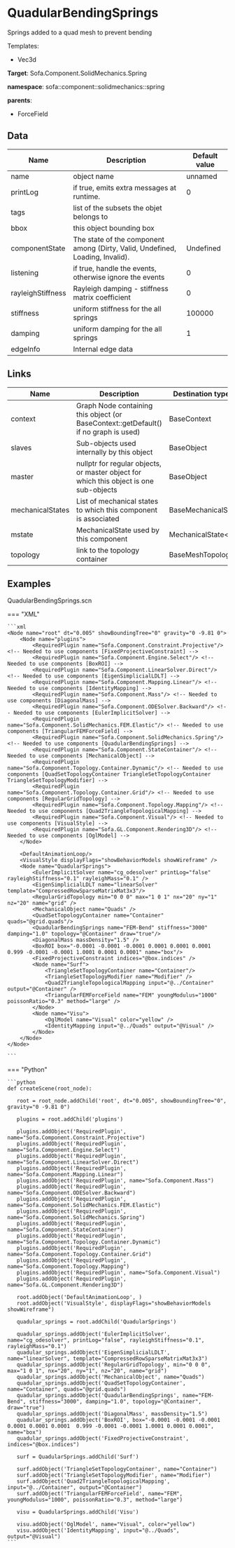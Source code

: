 # QuadularBendingSprings

Springs added to a quad mesh to prevent bending


Templates:

- Vec3d

__Target__: Sofa.Component.SolidMechanics.Spring

__namespace__: sofa::component::solidmechanics::spring

__parents__:

- ForceField

## Data

<table>
    <thead>
        <tr>
            <th>Name</th>
            <th>Description</th>
            <th>Default value</th>
        </tr>
    </thead>
    <tbody>
	<tr>
		<td>name</td>
		<td>
object name
		</td>
		<td>unnamed</td>
	</tr>
	<tr>
		<td>printLog</td>
		<td>
if true, emits extra messages at runtime.
		</td>
		<td>0</td>
	</tr>
	<tr>
		<td>tags</td>
		<td>
list of the subsets the objet belongs to
		</td>
		<td></td>
	</tr>
	<tr>
		<td>bbox</td>
		<td>
this object bounding box
		</td>
		<td></td>
	</tr>
	<tr>
		<td>componentState</td>
		<td>
The state of the component among (Dirty, Valid, Undefined, Loading, Invalid).
		</td>
		<td>Undefined</td>
	</tr>
	<tr>
		<td>listening</td>
		<td>
if true, handle the events, otherwise ignore the events
		</td>
		<td>0</td>
	</tr>
	<tr>
		<td>rayleighStiffness</td>
		<td>
Rayleigh damping - stiffness matrix coefficient
		</td>
		<td>0</td>
	</tr>
	<tr>
		<td>stiffness</td>
		<td>
uniform stiffness for the all springs
		</td>
		<td>100000</td>
	</tr>
	<tr>
		<td>damping</td>
		<td>
uniform damping for the all springs
		</td>
		<td>1</td>
	</tr>
	<tr>
		<td>edgeInfo</td>
		<td>
Internal edge data
		</td>
		<td></td>
	</tr>

</tbody>
</table>

## Links


| Name | Description | Destination type name |
| ---- | ----------- | --------------------- |
|context|Graph Node containing this object (or BaseContext::getDefault() if no graph is used)|BaseContext|
|slaves|Sub-objects used internally by this object|BaseObject|
|master|nullptr for regular objects, or master object for which this object is one sub-objects|BaseObject|
|mechanicalStates|List of mechanical states to which this component is associated|BaseMechanicalState|
|mstate|MechanicalState used by this component|MechanicalState&lt;Vec3d&gt;|
|topology|link to the topology container|BaseMeshTopology|

## Examples 

QuadularBendingSprings.scn

=== "XML"

    ```xml
    <Node name="root" dt="0.005" showBoundingTree="0" gravity="0 -9.81 0">
        <Node name="plugins">
            <RequiredPlugin name="Sofa.Component.Constraint.Projective"/> <!-- Needed to use components [FixedProjectiveConstraint] -->
            <RequiredPlugin name="Sofa.Component.Engine.Select"/> <!-- Needed to use components [BoxROI] -->
            <RequiredPlugin name="Sofa.Component.LinearSolver.Direct"/> <!-- Needed to use components [EigenSimplicialLDLT] -->
            <RequiredPlugin name="Sofa.Component.Mapping.Linear"/> <!-- Needed to use components [IdentityMapping] -->
            <RequiredPlugin name="Sofa.Component.Mass"/> <!-- Needed to use components [DiagonalMass] -->
            <RequiredPlugin name="Sofa.Component.ODESolver.Backward"/> <!-- Needed to use components [EulerImplicitSolver] -->
            <RequiredPlugin name="Sofa.Component.SolidMechanics.FEM.Elastic"/> <!-- Needed to use components [TriangularFEMForceField] -->
            <RequiredPlugin name="Sofa.Component.SolidMechanics.Spring"/> <!-- Needed to use components [QuadularBendingSprings] -->
            <RequiredPlugin name="Sofa.Component.StateContainer"/> <!-- Needed to use components [MechanicalObject] -->
            <RequiredPlugin name="Sofa.Component.Topology.Container.Dynamic"/> <!-- Needed to use components [QuadSetTopologyContainer TriangleSetTopologyContainer TriangleSetTopologyModifier] -->
            <RequiredPlugin name="Sofa.Component.Topology.Container.Grid"/> <!-- Needed to use components [RegularGridTopology] -->
            <RequiredPlugin name="Sofa.Component.Topology.Mapping"/> <!-- Needed to use components [Quad2TriangleTopologicalMapping] -->
            <RequiredPlugin name="Sofa.Component.Visual"/> <!-- Needed to use components [VisualStyle] -->
            <RequiredPlugin name="Sofa.GL.Component.Rendering3D"/> <!-- Needed to use components [OglModel] -->
        </Node>
    
        <DefaultAnimationLoop/>
        <VisualStyle displayFlags="showBehaviorModels showWireframe" />
        <Node name="QuadularSprings">
            <EulerImplicitSolver name="cg_odesolver" printLog="false"  rayleighStiffness="0.1" rayleighMass="0.1" />
            <EigenSimplicialLDLT name="linearSolver" template="CompressedRowSparseMatrixMat3x3"/>
            <RegularGridTopology min="0 0 0" max="1 0 1" nx="20" ny="1" nz="20" name="grid" />
            <MechanicalObject name="Quads" />
            <QuadSetTopologyContainer name="Container" quads="@grid.quads"/>
            <QuadularBendingSprings name="FEM-Bend" stiffness="3000" damping="1.0" topology="@Container" draw="true"/>
            <DiagonalMass massDensity="1.5" />
            <BoxROI box="-0.0001 -0.0001 -0.0001 0.0001 0.0001 0.0001  0.999 -0.0001 -0.0001 1.0001 0.0001 0.0001" name="box"/>
            <FixedProjectiveConstraint indices="@box.indices" />
            <Node name="Surf">
                <TriangleSetTopologyContainer name="Container"/>
                <TriangleSetTopologyModifier name="Modifier" />
                <Quad2TriangleTopologicalMapping input="@../Container" output="@Container" />
                <TriangularFEMForceField name="FEM" youngModulus="1000" poissonRatio="0.3" method="large" />
            </Node>
            <Node name="Visu">
                <OglModel name="Visual" color="yellow" />
                <IdentityMapping input="@../Quads" output="@Visual" />
            </Node>
        </Node>
    </Node>

    ```

=== "Python"

    ```python
    def createScene(root_node):

       root = root_node.addChild('root', dt="0.005", showBoundingTree="0", gravity="0 -9.81 0")

       plugins = root.addChild('plugins')

       plugins.addObject('RequiredPlugin', name="Sofa.Component.Constraint.Projective")
       plugins.addObject('RequiredPlugin', name="Sofa.Component.Engine.Select")
       plugins.addObject('RequiredPlugin', name="Sofa.Component.LinearSolver.Direct")
       plugins.addObject('RequiredPlugin', name="Sofa.Component.Mapping.Linear")
       plugins.addObject('RequiredPlugin', name="Sofa.Component.Mass")
       plugins.addObject('RequiredPlugin', name="Sofa.Component.ODESolver.Backward")
       plugins.addObject('RequiredPlugin', name="Sofa.Component.SolidMechanics.FEM.Elastic")
       plugins.addObject('RequiredPlugin', name="Sofa.Component.SolidMechanics.Spring")
       plugins.addObject('RequiredPlugin', name="Sofa.Component.StateContainer")
       plugins.addObject('RequiredPlugin', name="Sofa.Component.Topology.Container.Dynamic")
       plugins.addObject('RequiredPlugin', name="Sofa.Component.Topology.Container.Grid")
       plugins.addObject('RequiredPlugin', name="Sofa.Component.Topology.Mapping")
       plugins.addObject('RequiredPlugin', name="Sofa.Component.Visual")
       plugins.addObject('RequiredPlugin', name="Sofa.GL.Component.Rendering3D")

       root.addObject('DefaultAnimationLoop', )
       root.addObject('VisualStyle', displayFlags="showBehaviorModels showWireframe")

       quadular_springs = root.addChild('QuadularSprings')

       quadular_springs.addObject('EulerImplicitSolver', name="cg_odesolver", printLog="false", rayleighStiffness="0.1", rayleighMass="0.1")
       quadular_springs.addObject('EigenSimplicialLDLT', name="linearSolver", template="CompressedRowSparseMatrixMat3x3")
       quadular_springs.addObject('RegularGridTopology', min="0 0 0", max="1 0 1", nx="20", ny="1", nz="20", name="grid")
       quadular_springs.addObject('MechanicalObject', name="Quads")
       quadular_springs.addObject('QuadSetTopologyContainer', name="Container", quads="@grid.quads")
       quadular_springs.addObject('QuadularBendingSprings', name="FEM-Bend", stiffness="3000", damping="1.0", topology="@Container", draw="true")
       quadular_springs.addObject('DiagonalMass', massDensity="1.5")
       quadular_springs.addObject('BoxROI', box="-0.0001 -0.0001 -0.0001 0.0001 0.0001 0.0001  0.999 -0.0001 -0.0001 1.0001 0.0001 0.0001", name="box")
       quadular_springs.addObject('FixedProjectiveConstraint', indices="@box.indices")

       surf = QuadularSprings.addChild('Surf')

       surf.addObject('TriangleSetTopologyContainer', name="Container")
       surf.addObject('TriangleSetTopologyModifier', name="Modifier")
       surf.addObject('Quad2TriangleTopologicalMapping', input="@../Container", output="@Container")
       surf.addObject('TriangularFEMForceField', name="FEM", youngModulus="1000", poissonRatio="0.3", method="large")

       visu = QuadularSprings.addChild('Visu')

       visu.addObject('OglModel', name="Visual", color="yellow")
       visu.addObject('IdentityMapping', input="@../Quads", output="@Visual")
    ```

